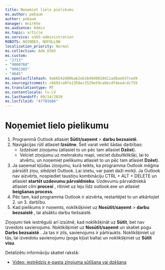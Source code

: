 ```yaml
---
title: Noņemiet lielo pielikumu
ms.author: pebaum
author: pebaum
manager: mnirkhe
ms.audience: Admin
ms.topic: article
ms.service: o365-administration
ROBOTS: NOINDEX, NOFOLLOW
localization_priority: Normal
ms.collection: Adm_O365
ms.custom:
- "2713"
- "9000768"
- "9002385"
- "4645"
ms.openlocfilehash: 9ab6542d80ba62eb1640d0010d11ad6ae637ced9
ms.sourcegitcommit: c6692ce0fa1358ec3529e59ca0ecdfdea4cdc759
ms.translationtype: MT
ms.contentlocale: lv-LV
ms.lasthandoff: 09/14/2020
ms.locfileid: "47701686"
---
```

# <a name="remove-the-large-attachment"></a>Noņemiet lielo pielikumu

1. Programmā Outlook atlasiet **Sūtīt/saņemt**  >  **darbu bezsaistē**. 
2. Navigācijas rūtī atlasiet **Izsūtne**. Šeit varat veikt šādas darbības: 
    - Izdzēsiet ziņojumu (atlasiet to un pēc tam atlasiet **Dzēst**).
    - Velciet ziņojumu uz melnrakstu mapi, veiciet dubultklikšķi, lai to atvērtu, un noņemiet pielikumu atlasiet to un pēc tam atlasiet **Dzēst**).
3. Ja saņemat kļūdas ziņojumu, kurā teikts, ka programma Outlook mēģina pārsūtīt ziņu, slēdziet Outlook. Lai izietu, var paiet daži mirkļi. Ja Outlook nav aizvērts, nospiediet taustiņu kombināciju CTRL + ALT + DELETE un atlasiet **startēt uzdevumu pārvaldnieku**. Uzdevumu pārvaldniekā atlasiet cilni **procesi** , ritiniet uz leju līdz outlook.exe un atlasiet **beigšanas process**.
4. Pēc tam, kad programma Outlook ir aizvērta, restartējiet to un atkārtojiet 2. un 3. darbību. 
5. Kad pielikums ir noņemts, noklikšķiniet uz **Nosūtīt/saņemt**  >  **darbu bezsaistē** , lai atsāktu darbu tiešsaistē. 

Ziņojumi tiek iestrēguši arī izsūtnē, kad noklikšķināt uz **Sūtīt**, bet nav izveidots savienojums. Noklikšķiniet uz **Nosūtīt/saņemt** un skatiet pogu **Darbs bezsaistē** . Ja tas ir zils, savienojums ir pārtraukts. Noklikšķiniet uz tās, lai izveidotu savienojumu (poga kļūst balta) un noklikšķiniet uz **Sūtīt visu**.
 
 Detalizētu informāciju skatiet rakstā:
- [Video: iestrēdzis e-pasta ziņojuma sūtīšana vai dzēšana](https://support.office.com/article/Video-Send-or-delete-an-email-stuck-in-your-outbox-26d5d34a-4e5f-444a-a9e8-44db04a94dec) 
